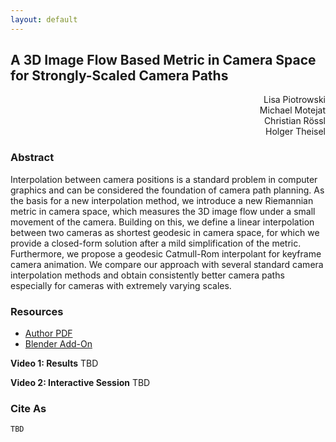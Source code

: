```yaml
---
layout: default
---
```


## A 3D Image Flow Based Metric in Camera Space for Strongly-Scaled Camera Paths

<div style="text-align:right">
  Lisa Piotrowski<br>
  Michael Motejat<br>
  Christian Rössl<br>
  Holger Theisel
</div>

### Abstract

Interpolation between camera positions is a standard problem in computer graphics 
and can be considered the foundation of camera path planning. 
As the basis for a new interpolation method, we introduce a new Riemannian metric 
in camera space, which measures the 3D image flow under a small movement of the camera. 
Building on this, we define a linear interpolation between two cameras as shortest 
geodesic in camera space, for which we provide a closed-form solution after 
a mild simplification of the metric. 
Furthermore, we propose a geodesic Catmull-Rom interpolant for keyframe camera 
animation. We compare our approach with several standard camera interpolation 
methods and obtain consistently better camera paths especially for cameras with 
extremely varying scales.

### Resources

- [Author PDF]()
- [Blender Add-On]()

**Video 1: Results**
TBD

**Video 2: Interactive Session**
TBD

### Cite As

```
TBD
```